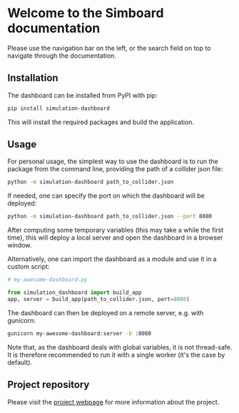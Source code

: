 # Welcome to the Simboard documentation

Please use the navigation bar on the left, or the search field on top to navigate through the documentation.

## Installation

The dashboard can be installed from PyPI with pip:

```bash
pip install simulation-dashboard
```

This will install the required packages and build the application.


## Usage

For personal usage, the simplest way to use the dashboard is to run the package from the command line, providing the path of a collider json file:

```bash
python -m simulation-dashboard path_to_collider.json
```

If needed, one can specify the port on which the dashboard will be deployed:

```bash
python -m simulation-dashboard path_to_collider.json --port 8080
```

After computing some temporary variables (this may take a while the first time), this will deploy a local server and open the dashboard in a browser window.

Alternatively, one can import the dashboard as a module and use it in a custom script:

```python
# my-awesome-dashboard.py

from simulation_dashboard import build_app
app, server = build_app(path_to_collider.json, port=8080)
```

The dashboard can then be deployed on a remote server, e.g. with gunicorn:

```bash
gunicorn my-awesome-dashboard:server -b :8080
```

Note that, as the dashboard deals with global variables, it is not thread-safe. It is therefore recommended to run it with a single worker (it's the case by default).


## Project repository

Please visit the [project webpage](https://github.com/ColasDroin/simulation-dashboard) for more information about the project.
